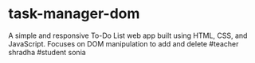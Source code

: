 # task-manager-dom
A simple and responsive To-Do List web app built using HTML, CSS, and JavaScript. Focuses on DOM manipulation to add and delete
#teacher
shradha
#student
sonia
